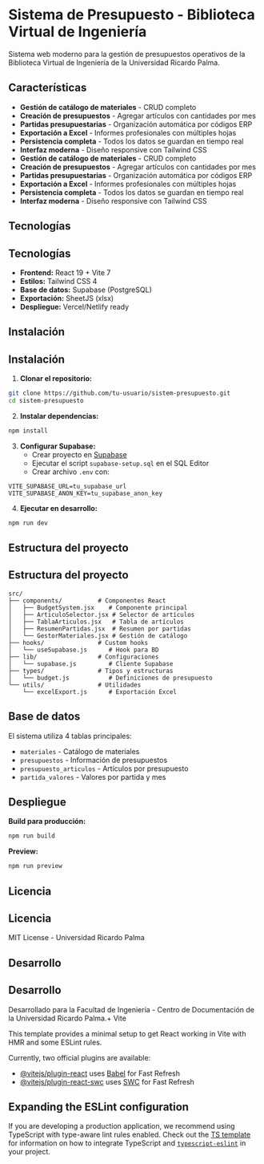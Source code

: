 # Sistema de Presupuesto - Biblioteca Virtual de Ingeniería

Sistema web moderno para la gestión de presupuestos operativos de la Biblioteca Virtual de Ingeniería de la Universidad Ricardo Palma.

## Características

- **Gestión de catálogo de materiales** - CRUD completo
- **Creación de presupuestos** - Agregar artículos con cantidades por mes
- **Partidas presupuestarias** - Organización automática por códigos ERP
- **Exportación a Excel** - Informes profesionales con múltiples hojas
- **Persistencia completa** - Todos los datos se guardan en tiempo real
- **Interfaz moderna** - Diseño responsive con Tailwind CSS
- **Gestión de catálogo de materiales** - CRUD completo
- **Creación de presupuestos** - Agregar artículos con cantidades por mes
- **Partidas presupuestarias** - Organización automática por códigos ERP
- **Exportación a Excel** - Informes profesionales con múltiples hojas
- **Persistencia completa** - Todos los datos se guardan en tiempo real
- **Interfaz moderna** - Diseño responsive con Tailwind CSS

## Tecnologías
## Tecnologías

- **Frontend:** React 19 + Vite 7
- **Estilos:** Tailwind CSS 4
- **Base de datos:** Supabase (PostgreSQL)
- **Exportación:** SheetJS (xlsx)
- **Despliegue:** Vercel/Netlify ready

## Instalación
## Instalación

1. **Clonar el repositorio:**
```bash
git clone https://github.com/tu-usuario/sistem-presupuesto.git
cd sistem-presupuesto
```

2. **Instalar dependencias:**
```bash
npm install
```

3. **Configurar Supabase:**
   - Crear proyecto en [Supabase](https://supabase.com)
   - Ejecutar el script `supabase-setup.sql` en el SQL Editor
   - Crear archivo `.env` con:
```
VITE_SUPABASE_URL=tu_supabase_url
VITE_SUPABASE_ANON_KEY=tu_supabase_anon_key
```

4. **Ejecutar en desarrollo:**
```bash
npm run dev
```

## Estructura del proyecto
## Estructura del proyecto

```
src/
├── components/          # Componentes React
│   ├── BudgetSystem.jsx    # Componente principal
│   ├── ArticuloSelector.jsx # Selector de artículos
│   ├── TablaArticulos.jsx   # Tabla de artículos
│   ├── ResumenPartidas.jsx  # Resumen por partidas
│   └── GestorMateriales.jsx # Gestión de catálogo
├── hooks/               # Custom hooks
│   └── useSupabase.js      # Hook para BD
├── lib/                 # Configuraciones
│   └── supabase.js         # Cliente Supabase
├── types/               # Tipos y estructuras
│   └── budget.js           # Definiciones de presupuesto
└── utils/               # Utilidades
    └── excelExport.js      # Exportación Excel
```

## Base de datos

El sistema utiliza 4 tablas principales:
- `materiales` - Catálogo de materiales
- `presupuestos` - Información de presupuestos
- `presupuesto_articulos` - Artículos por presupuesto
- `partida_valores` - Valores por partida y mes

## Despliegue

**Build para producción:**
```bash
npm run build
```

**Preview:**
```bash
npm run preview
```

## Licencia
## Licencia

MIT License - Universidad Ricardo Palma

## Desarrollo
## Desarrollo

Desarrollado para la Facultad de Ingeniería - Centro de Documentación de la Universidad Ricardo Palma.+ Vite

This template provides a minimal setup to get React working in Vite with HMR and some ESLint rules.

Currently, two official plugins are available:

- [@vitejs/plugin-react](https://github.com/vitejs/vite-plugin-react/blob/main/packages/plugin-react) uses [Babel](https://babeljs.io/) for Fast Refresh
- [@vitejs/plugin-react-swc](https://github.com/vitejs/vite-plugin-react/blob/main/packages/plugin-react-swc) uses [SWC](https://swc.rs/) for Fast Refresh

## Expanding the ESLint configuration

If you are developing a production application, we recommend using TypeScript with type-aware lint rules enabled. Check out the [TS template](https://github.com/vitejs/vite/tree/main/packages/create-vite/template-react-ts) for information on how to integrate TypeScript and [`typescript-eslint`](https://typescript-eslint.io) in your project.
